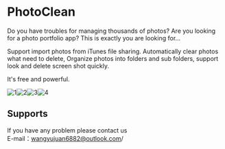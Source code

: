 # PhotoClean


Do you have troubles for managing thousands of photos? Are you looking for a photo portfolio app? This is exactly you are looking for...

Support import photos from iTunes file sharing.
Automatically clear photos what need to delete, Organize photos into folders and sub folders, support look and delete screen shot quickly.

It's free and powerful.

![1](https://github.com/ios-Stephens/PhotoClean/blob/master/iphone_1.png)![2](https://github.com/ios-Stephens/PhotoClean/blob/master/iphone_2.png)![3](https://github.com/ios-Stephens/PhotoClean/blob/master/iphone_3.png)![4](https://github.com/ios-Stephens/PhotoClean/blob/master/iphone_4.png)

Supports
-------------

If you have any problem please contact us<br>
E-mail：wangyujuan6882@outlook.com/<br>
